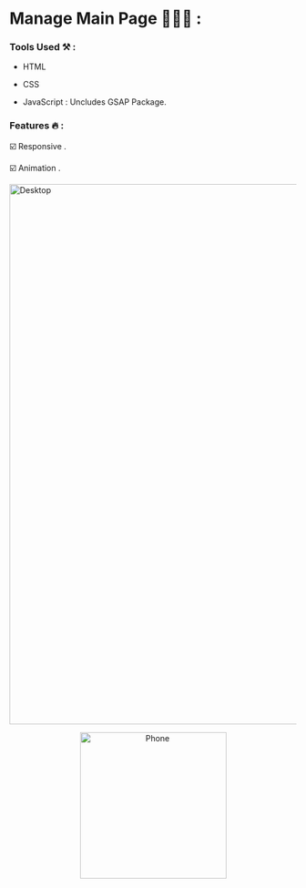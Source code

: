# Manage Main Page 👨🏻‍💻 : 

### Tools Used ⚒️ : 

- HTML
   
- CSS 
  
- JavaScript : Uncludes GSAP Package.


### Features 🔥 :

☑️ Responsive .

☑️ Animation .

<img width="949" alt="Desktop" src="https://github.com/moadhamousti/Manage/assets/118165767/441cee80-07a5-460f-b5c4-d3e408389b73">


<p align="center">
  <img width="257" alt="Phone" src="https://github.com/moadhamousti/Manage/assets/118165767/0ffc5f76-ff65-43a7-8bc9-cbc51470a22b">
</p>

